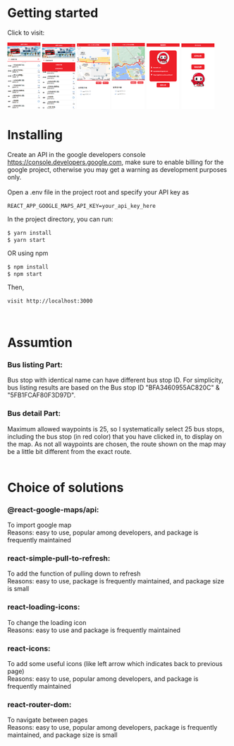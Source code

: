 # Getting started

Click to visit: 

<!-- ![view-01](./kmb-eta/src/assets/image/kmb-01.png)  ![view-05](./kmb-eta/src/assets/image/kmb-05.png)

![view-02](./kmb-eta/src/assets/image/kmb-02.png)  ![view-06](./kmb-eta/src/assets/image/kmb-06.png)

![view-03](./kmb-eta/src/assets/image/kmb-03.png)  ![view-04](./kmb-eta/src/assets/image/kmb-04.png) -->

<img src="./kmb-eta/src/assets/image/kmb-01.png" width="75">
<img src="./kmb-eta/src/assets/image/kmb-05.png" width="75">
<img src="./kmb-eta/src/assets/image/kmb-02.png" width="75">
<img src="./kmb-eta/src/assets/image/kmb-06.png" width="75">
<img src="./kmb-eta/src/assets/image/kmb-03.png" width="75">
<img src="./kmb-eta/src/assets/image/kmb-04.png" width="75">

# Installing 

Create an API in the google developers console https://console.developers.google.com, make sure to enable billing for the google project, otherwise you may get a warning as development purposes only.  
<br />
Open a .env file in the project root and specify your API key as  
```
REACT_APP_GOOGLE_MAPS_API_KEY=your_api_key_here
```

In the project directory, you can run:

```
$ yarn install
$ yarn start
```
OR using npm

```
$ npm install
$ npm start
```

Then, 
```
visit http://localhost:3000
```
<br/>

# Assumtion

### Bus listing Part:  
Bus stop with identical name can have different bus stop ID. For simplicity, bus listing results are based on the Bus stop ID "BFA3460955AC820C" & "5FB1FCAF80F3D97D".  

### Bus detail Part:
Maximum allowed waypoints is 25, so I systematically select 25 bus stops, including the bus stop (in red color) that you have clicked in, to display on the map.
As not all waypoints are chosen, the route shown on the map may be a little bit different from the exact route.
<br/>
<br/>

# Choice of solutions

### @react-google-maps/api:  
To import google map   
Reasons: easy to use, popular among developers, and package is frequently maintained
<br/>

### react-simple-pull-to-refresh:  
To add the function of pulling down to refresh  
Reasons: easy to use, package is frequently maintained, and package size is small
<br/>

### react-loading-icons:
To change the loading icon  
Reasons: easy to use and package is frequently maintained
<br/>

### react-icons:
To add some useful icons (like left arrow which indicates back to previous page)  
Reasons: easy to use, popular among developers, and package is frequently maintained
<br/>

### react-router-dom:
To navigate between pages  
Reasons: easy to use, popular among developers, package is frequently maintained, and package size is small
